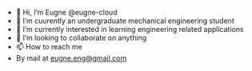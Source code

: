 - 👋 Hi, I’m Eugne @eugne-cloud
- 👀 I’m cuurently an undergraduate mechanical engineering student
- 🌱 I’m currently interested in learning engineering related applications
- 💞️ I’m looking to collaborate on anything
- 📫 How to reach me 
- By mail at eugne.eng@gmail.com

<!---
eugne-cloud/eugne-cloud is a ✨ special ✨ repository because its `README.md` (this file) appears on your GitHub profile.
You can click the Preview link to take a look at your changes.
--->
